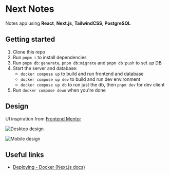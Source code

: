 # Next Notes

Notes app using **React**, **Next.js**, **TailwindCSS**, **PostgreSQL**

## Getting started

1. Clone this repo
2. Run `pnpm i` to install dependencies
3. Run `pnpm db:generate`, `pnpm db:migrate` and `pnpm db:push` to set up DB
4. Start the server and database:
   - `docker compose up` to build and run frontend and database
   - `docker compose up dev` to build and run dev environment
   - `docker compose up db` to run just the db, then `pnpm dev` for dev client
5. Run `docker compose down` when you're done

## Design

UI inspiration from [Frontend Mentor](https://www.frontendmentor.io/challenges/note-taking-web-app-773r7bUfOG)

![Desktop design](https://res.cloudinary.com/dz209s6jk/image/upload/v1731069573/Challenges/abew5ajhqcspt5sgro7h.jpg)

![Mobile design](https://res.cloudinary.com/dz209s6jk/image/upload/v1731070002/Challenges/rkk08sfhhycmycubnfo8.jpg)

## Useful links

- [Deploying - Docker (Next.js docs)](https://nextjs.org/docs/app/building-your-application/deploying#docker-image)
